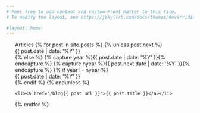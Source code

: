 ```yaml
---
# Feel free to add content and custom Front Matter to this file.
# To modify the layout, see https://jekyllrb.com/docs/themes/#overriding-theme-defaults

#layout: home
---
```

<ul class="posts">
  <span>Articles</span>
  {% for post in site.posts %}
    {% unless post.next %}
    <div class="line"><span>{{ post.date | date: '%Y' }}</span></div>
    {% else %}
      {% capture year %}{{ post.date | date: '%Y' }}{% endcapture %}
      {% capture nyear %}{{ post.next.date | date: '%Y' }}{% endcapture %}
      {% if year != nyear %}
        <div class="line"><span>{{ post.date | date: '%Y' }}</span></div>
      {% endif %}
    {% endunless %}

    <li><a href="/blog{{ post.url }}">{{ post.title }}</a></li>
  {% endfor %}
</ul>
